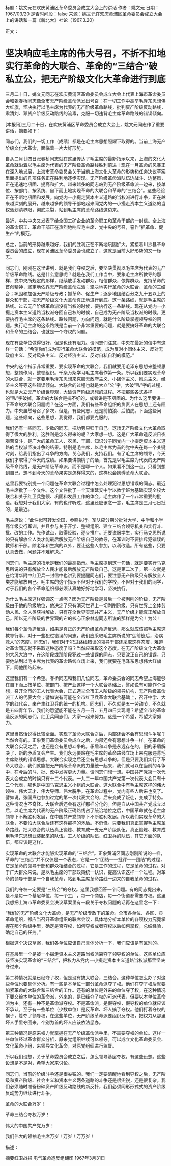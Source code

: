 标题：姚文元在欢庆黄浦区革命委员会成立大会上的讲话
作者：姚文元
日期：1967/03/20
是否时间段：false
来源：姚文元在欢庆黄浦区革命委员会成立大会上的讲话和一篇《新北大》社论（1967.3.20）

正文：

# 坚决响应毛主席的伟大号召，不折不扣地实行革命的大联合、革命的“三结合”破私立公，把无产阶级文化大革命进行到底

三月二十日，姚文元同志在欢庆黄浦区革命委员会成立大会上代表上海市革命委员会和张春桥同志像全市无产阶级革命派发出号召：在一切工作中高举毛泽东思想伟大红旗，坚决执行以毛主席为代表的无产阶级革命路线，批判资产阶级反动路线，肃清刘、邓资产阶级反动路线的流毒，克服一切违背毛主席革命路线的错误倾向。

[本报讯]三月二十日，在欢庆黄浦区革命委员会成立大会上，姚文元同志作了重要讲话，摘要如下：

同志们，我们的一切工作（成绩）都是在毛主席思想照耀下取得的。当前上海无产阶级文化大革命，面临着一片大好形势。

自从二月廿四日张春桥同志就在这里传达了毛主席的最新指示以来，上海的文化大革命就沿着以毛主席为代表的无产阶级革命路线胜利前进！现在一月革命的风暴正在深入地发展，上海市革命委员会关于当前上海文化大革命的形势和任务决议草案里面提出的几项任务正在胜利地逐步实现。无产阶级革命派队伍边战斗、边整风，正在迅速地巩固、提高和扩大。越来越多的同志站到无产阶级革命派一边来，按单位、按部门、按系统、自下而上地实现革命的大联合和革命的“三结合”。这些经验正在不断地巩固和发展。向党内一小撮走资本主义道路的当权派进行斗争，正在越来越深刻的展开，越来越多的领导干部站起来同党内的一小撮走资本主义道路的当权派划清界限，彻底决裂，站到毛主席的革命路线这边来。

最近，中共中央又发表了给全国工矿企业的革命职工和革命干部的一封信。全上海的革命职工、革命干部正在热烈地响应毛主席、党中央的号召，誓作“抓革命、促生产”的模范。

总之，当前的形势越来越好，我们的胜利正在不断地巩固扩大。紧接着川沙县革命委员会的成立，现在黄浦区革命委员会也成立了，这就是当前大好形势的又一标志。

同志们，刚刚在这里讲到，就是我们夺权之后，要坚决贯彻以毛主席为代表的无产阶级革命路线。这是什么意思呢？就是在我们工作当中，要象毛主席所教导的那样，党中央所规定的那样，继续放手发动群众，相信群众，依靠群众，支持革命的首创精神，坚定地依靠无产阶级革命左派；坚决地实行革命的大联合，革命的三结合；巩固和加强无产阶级专政；抓革命、促生产；逐步地团结百分之九十五以上的群众和干部，把无产阶级文化大革命真正地进行到底。这一条路线，就是毛主席的路线。过去无产阶级革命派没有当权的时候，要执行这一条路线。现在从党内一小撮走资本主义道路当权派夺回自己权的时候，自己成为无产阶级当权派的时候，更要执行毛主席的这条路线。路线问题，方向问题，就是什么阶级掌握领导权的问题。执行毛主席的这条路线是当前一个非常重要的问题，就是要搞好革命的大联合和革命的三结合，也就是一个夺权的问题。

现在有些单位做得很好，但是也还有阻力。请同志们注意，中央在最近的信中有这样一句话：“希望你们成为实行革命大联合的模范，成为反对小团体主义、反对无政府主义、反对风头主义、反对经济主义、反对自私自利的模范。”

中央的这个指示非常重要，要实现革命的大联合，我们就要用毛泽东思想来整顿思想，整顿作风，整顿组织。千条万条学习毛主席著作第一条。所以我们要实现革命的大联合，就一定要用毛泽东思想来克服无政府主义、小团体主义、风头主义、经济主义等等这些错误倾向。大联合的过程也就是大立“公”字，大破“私”字的过程，也就是大立无产阶级世界观，大破资产阶级思想的过程。不把那些各式各样的“私”字破掉，革命的大联合是搞不好的，或者讲是不巩固的。为什么这里要讲一下革命的大联合问题呢？在这一方面，我们有些革命组织的负责人在思想上还有阻力。中央虽然号召了多次，但是，有些同志，还是前怕狼、后怕虎。下面这些问题，这些倾向，这些思想，我觉得，我们都要克服的。

我们还有一些同志，少数的同志，把功劳只归于自己。这场无产阶级文化大革命取得了很大的胜利。这胜利是怎么得来的呢？大家想一想。这是广大革命造反派日夜艰苦奋斗，是广大的革命工人、农民、干部、知识分子同党内一小撮走资本主义道路的当权派坚决斗争的结果。特别是毛主席，以毛主席为首的党中央在每一个关键时刻，给我们指出了斗争的方向，关心我们，支持我们。有了毛主席的领导，今天我们才取得了今天的成绩。如果要讲摘桃子的话，首先是以毛主席为代表的无产阶级革命路线，是无产阶级革命派，而不是哪一个人。如果看不到这一点，只看到想到自己，想不到今天的革命果实是怎样得来的，这样也会妨碍革命大联合。

这里我要特别提一个问题在革命大联合过程中怎么处理犯过思想错误的同志。最近毛主席批了一个文件。这个文件批了一个天津延安中学以教学班为基础实现全校大联合和关于红卫兵整顿、巩固和发展工作的体会，毛主席作了一个非常重要的批语。我想对于我们大家，有的也许听过，这里还应该念一念，毛主席是三月七日批的，是最近。

毛主席说：“此件似可转发全国，参照执行。军队应分期分批对大学、中学和小学高年级实行军训，并且参与关于开学、整顿组织、建立三结合领导机关和实行斗、批、改的工作。先作试点，取得经验，逐步推广。还要说服学生，实行马克思所说的只有解放全人类才能最后解放无产阶级自己的教导，在军训时不要排斥犯错误的教师和干部。除老年和生病的以外，要让这些人参加，以利改造。所有这些，只要认真去做，问题并不难解决。”

同志们，毛主席的指示是我们的最高指示。毛主席提到这一句话，就是要实行马克思所说的只有解放全人民才能最后解放无产阶级自己，这是第二次了。第一次就是在给清华附中红卫兵一封信中也讲到要提醒同志们，要注意无产阶级只有解放全人类才能解放自己。毛主席的这个指示不但对于我们的学校，不但对于我们的同学，对于我们的各个革命组织都必须认真地好好地学习，坚决执行。

为什么毛主席这样强调这一点呢？因为无产阶级是最后一个被剥削的阶级，无产阶级由于他的阶级地位，他决定了只有消灭世界上一切剥削阶级，只有世界上全体劳动人民、全人类获得解放，只有在全世界实现共产主义，无产阶级才能真正解放自己。所以无产阶级的世界观的它的核心正象林彪同志所说的那样是为公！为公！

我们每个革命造反派，如果是真正的无产阶级革命造反派，那么就应该照毛主席这教导行事，对于一些犯过错误的同志，我们应采取毛主席所说的“惩前毖后，治病救人”的态度。同志们，我们对于犯过路线错误的领导干部还采取这样态度，难道对革命同志就不采取这种态度了吗？当然应采取这个态度。在无产阶级文化大革命的大风大浪中，在这阶段或那阶段犯过一些错误的同志，只要改正自己的错误，只要他站到以毛主席为代表的革命路线立场上来，我们就要在毛泽东思想伟大红旗下，同他团结起来。

这里我们有一个希望。春桥同志和我们几位同志，革命委员会的同志希望上海能够在自下而上按单位、按部门、按产业这样一个大联合基础上，譬如说有可能作个设想，召开全市的工人代表大会，正式选举全市工人阶级的领导机构，无产阶级革命派工人的代表大会；譬如说有可能在全市红卫兵革命大联合基础上，召开中学、大学的红代会，来产生红卫兵的统一的机构。同志们，不久就是五一劳动节，不久就是五四青年节，我们的愿望能不能在五月一日、五月四日实现呢？希望全市的革命造反派的同志们，红卫兵同志们，大家一起来努力。这是一个希望，希望大家努力。

这里当然话说得比较全面。实现了革命大联合之后，内部还会不会有思想斗争呢？当然会有的。正象我们革命委员会成立之后，内部还会有思想斗争一样。在革命的大联合实现之后，也还是会有思想斗争的。矛盾和斗争是永远存在的，旧的矛盾解决了，新的矛盾又会产生。我们永远要站在毛主席的革命路线立场上来克服违背毛主席路线的错误思想。大联合实现之后还会有思想斗争的。但是只要我们实行了革命大联合，我们就能把无产阶级革命派的力量统一起来，我们就可以在当前的斗争中，在今后的斗、批、改中发挥更大力量。请同志们想一想。中国共产党第一次代表大会成立的时候只有十二个代表。一九二一年中国共产党第一次代表大会只有十二个代表，那也是中国马克思主义小组的大联合。这大联合中有毛主席这样的伟大领袖、伟大天才、伟大导师、伟大脱手。在革命过程中，党内有些人后来也变了。譬如说，张国焘也参加过党的第一次代表大会的，后来变成了叛徒，变成了特务。这种情况也不奇怪。大联合后还会有这样那样分化的。但是自从中国共产党成立以后，以毛主席为代表的无产阶级正确路线占了统治地位之后，中国革命就在毛主席领导下不断胜利发展，在中国共产党领导下不断胜利发展。所以我们实现革命的大联合，不要怕大联合后还有这样那样的矛盾。不奇怪。只要我们真正掌握毛主席革命路线，把大联合的队伍真正锻炼、教育成一支无产阶级队伍，真正锻炼、教育成用毛泽东思想武装起来的队伍。工人阶级的队伍、红卫兵的队伍，其它方面的队伍，都应该是这样。

实现革命的大联合才能够实现革命的“三结合”。正象黄浦区同志刚刚所说的一样，革命的“三结合”并不仅仅是一个表态，它是一个“团结——批评——团结”的过程，它是革命的领导干部和群众相结合的过程，它是工作的过程，它是革命的过程。对于广大群众来说，是以毛主席的干部政策统一认识，提高认识这样一个过程。对革命的领导干部是一个自我革命，站到毛主席革命路线一边来的自我革命的过程。

我们的夺权一定要是“三结合”的夺权。这里我想回答一个问题。有的同志提出来，是不是每一个基层单位，每一个工厂，每一个商店，每一个街道都需要夺权。这里我想把上海市革命委员会决议草案里有一段关于夺权问题的话再在这里念一下：

“我们的无产阶级文化大革命，是无产阶级专政下的革命。全市各单位、各区、县革命组织，都应当召开革命组织的联席会议，具体地分析本单位的各项权力究竟掌握在那个阶级手里，确定是否夺权，如何夺权或者夺权以后如何掌权，总结经验，确定自己的任务。”

根据这个决议草案，我们各单位应该自己具体分析一下，我们应该是有区别的。

在基层里一个是被一小撮走资本主义道路当权派篡夺了领导权的单位。这些单位应该坚决实现革命的“三结合”，把权力从党内一小撮走资本主义道路当权派那里坚决夺过来。

第二种情况就是已经夺了权，但是没有搞大联合，三结合。这种单位怎么办？对这些单位也要具体分析。有一些是本单位一部分革命派夺了权。他们在夺了权后就要加紧革命的大联合和三结合的工作。还有的单位是外来的单位夺了权。在这种情况下要交给本单位的革命派，外来的，是已经夺了权的可派代表，但要以本单位革命派为主。还有一种不是革命派夺权。不是革命派，是假夺权，假夺权的单位就应该不承认。至于有一些单位（少数单位）是反革命、坏人搞了夺权。他们打着夺权的幌子，篡夺了领导权，在这些单位，无产阶级革命派要组织反夺权，把权力从那里坏人手里夺回来。个别为首的坏人应该依法惩办。

第三种情况是原来权力就掌握在无产阶级革命派手里，不需要夺权的单位。这样一些单位经过革命群众分析，原来党组织继续可以领导。可以成立文化革命委员会、文化革命小组，来领导文化革命，对原党组织进行监督。

所以我们设想，关于革命委员会成立之后，怎么领导基层夺权，有这些设想。这些设想是不是对，希望大家来讨论。

同志们，当前的阶级斗争还是很尖锐的。我们一定要清醒地看到夺权之后，无产阶级和资产阶级、社会主义和资本主义两条道路的斗争还是很尖锐，还是很复杂。我们必须随时准备粉碎资产阶级反动路线的新反扑，我们必须同形形式式的资产阶级反动势力继续进行斗争。

革命的大联合万岁！

革命三结合夺权万岁！

伟大的中国共产党万岁！

我们伟大的领袖毛主席万岁！万岁！万万岁！

描述：

摘要红卫战报
电气革命造反组翻印
1967年3月31日

